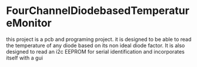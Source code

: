 # FourChannelDiodebasedTemperatureMonitor
this project is a pcb and programing project. it is designed to be able to read the temperature of any diode based on its non ideal diode factor.  It is also designed to read an i2c EEPROM for serial identification and incorporates itself with a gui 

